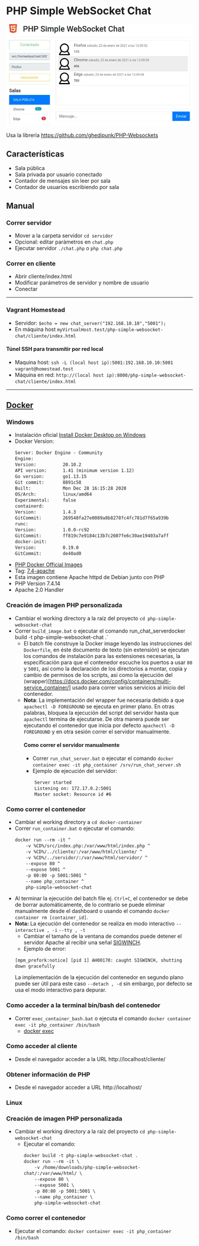 # PHP Simple WebSocket Chat

![Pantalla](https://github.com/jbvazquez/php-simple-websocket-chat/blob/master/cliente/img/pantallaso.jpg?raw=true)

Usa la librería https://github.com/ghedipunk/PHP-Websockets

## Características
* Sala pública
* Sala privada por usuario conectado
* Contador de mensajes sin leer por sala
* Contador de usuarios escribiendo por sala

## Manual

### Correr servidor

* Mover a la carpeta servidor `cd servidor`
* Opcional: editar parámetros en `chat.php`
* Ejecutar servidor `./chat.php` o `php chat.php`

### Correr en cliente
* Abrir cliente/index.html
* Modificar parámetros de servidor y nombre de usuario
* Conectar

---

### Vagrant Homestead

* Servidor: `$echo = new chat_server("192.168.10.10","5001");`
* En máquina host `myVirtualHost.test/php-simple-websocket-chat/cliente/index.html`

#### Túnel SSH para transmitir por red local
* Maquina host: `ssh -L (local host ip):5001:192.168.10.10:5001 vagrant@homestead.test`
* Máquina en red: `http://(local host ip):8000/php-simple-websocket-chat/cliente/index.html`

---
## [Docker](https://docs.docker.com/get-started/overview/)
### Windows
* Instalación oficial [Install Docker Desktop on Windows](https://docs.docker.com/docker-for-windows/install/)
* Docker Version:
	```
	Server: Docker Engine - Community
	Engine:
	Version:          20.10.2
	API version:      1.41 (minimum version 1.12)
	Go version:       go1.13.15
	Git commit:       8891c58
	Built:            Mon Dec 28 16:15:28 2020
	OS/Arch:          linux/amd64
	Experimental:     false
	containerd:
	Version:          1.4.3
	GitCommit:        269548fa27e0089a8b8278fc4fc781d7f65a939b
	runc:
	Version:          1.0.0-rc92
	GitCommit:        ff819c7e9184c13b7c2607fe6c30ae19403a7aff
	docker-init:
	Version:          0.19.0
	GitCommit:        de40ad0
	```
* [PHP Docker Official Images](https://hub.docker.com/_/php)
 * Tag: [7.4-apache](https://github.com/docker-library/php/blob/74175669f4162058e1fb0d2b0cf342e35f9c0804/7.4/buster/apache/Dockerfile) 
 * Esta imagen contiene Apache httpd de Debian junto con PHP
 * PHP Version 7.4.14
 * Apache 2.0 Handler

### Creación de imagen PHP personalizada
* Cambiar el working directory a la raíz del proyecto `cd php-simple-websocket-chat`
* Correr `build_image.bat` o ejecutar el comando run_chat_serverdocker build -t php-simple-websocket-chat .`
  * El batch file construye la Docker image leyendo las instrucciones del `Dockerfile`, en éste documento de texto (sin extensión) se ejecutan los comandos de instalación para las extensiones necesarias, la especificación para que el contenedor escuche los puertos a usar `80` y `5001`, así como la declaración de los directorios a montar, copia y cambio de permisos de los scripts, así como la ejecución del (wrapper)[https://docs.docker.com/config/containers/multi-service_container/] usado para correr varios servicios al inicio del contenedor.
  * **Nota**:  La implementación del wrapper fue necesaria debido a que `apachectl -D FOREGROUND` se ejecuta en primer plano. En otras palabras, bloquea la ejecución del script del servidor hasta que `apachectl` termina de ejecutarse.
  De otra manera puede ser ejecutando el contenedor que inicia por defecto `apachectl -D FOREGROUND` y en otra sesión correr el servidor manualmente.
	#### Como correr el servidor manualmente
	* Correr `run_chat_server.bat` o ejecutar el comando `docker container exec -it php_container /srv/run_chat_server.sh`
	* Ejemplo de ejecución del servidor:
	```
		Server started
		Listening on: 172.17.0.2:5001
		Master socket: Resource id #6
	```

### Como correr el contenedor 
* Cambiar el working directory a `cd docker-container`
* Correr `run_container.bat` o ejecutar el comando:
	```
	docker run --rm -it ^
        -v %CD%/src/index.php:/var/www/html/index.php ^
		-v %CD%/../cliente/:/var/www/html/cliente/ ^
        -v %CD%/../servidor/:/var/www/html/servidor/ ^
        --expose 80 ^
        --expose 5001 ^
        -p 80:80 -p 5001:5001 ^
        --name php_container ^
        php-simple-websocket-chat
	```
 * Al terminar la ejecución del batch file ej. `Ctrl+C`, el contenedor se debe de borrar automáticamente, de lo contrario se puede eliminar manualmente desde el dashboard o usando el comando `docker container rm [container_id]`.
 * **Nota:** La ejecución del contenedor se realiza en modo interactivo `--interactive , -i` `--tty , -t` 
   * Cambiar el tamaño de la ventana de comandos puede detener el servidor Apache al recibir una señal [SIGWINCH](https://stackoverflow.com/questions/48086606/docker-container-exits-when-using-it-option).
   * Ejemplo de error:
   ```
   [mpm_prefork:notice] [pid 1] AH00170: caught SIGWINCH, shutting down gracefully
   ```
   La implementación de la ejecución del contenedor en segundo plano puede ser útil para este caso `--detach , -d` sin embargo, por defecto se usa el modo interactivo para depurar.

### Como acceder a la terminal bin/bash del contenedor
* Correr `exec_container_bash.bat` o ejecuta el comando `docker container exec -it php_container /bin/bash`
  * [docker exec](https://docs.docker.com/engine/reference/commandline/exec/)
  
### Como acceder al cliente
* Desde el navegador acceder a la URL http://localhost/cliente/

### Obtener información de PHP
* Desde el navegador acceder a URL http://localhost/

### Linux

### Creación de imagen PHP personalizada
* Cambiar el working directory a la raíz del proyecto `cd php-simple-websocket-chat`
	* Ejecutar el comando:
		```
		docker build -t php-simple-websocket-chat .
		docker run --rm -it \
			-v /home/downloads/php-simple-websocket-chat/:/var/www/html/ \
			--expose 80 \
			--expose 5001 \
			-p 80:80 -p 5001:5001 \
			--name php_container \
			php-simple-websocket-chat
		```
### Como correr el contenedor 
* Ejecutar el comando: `docker container exec -it php_container /bin/bash`


